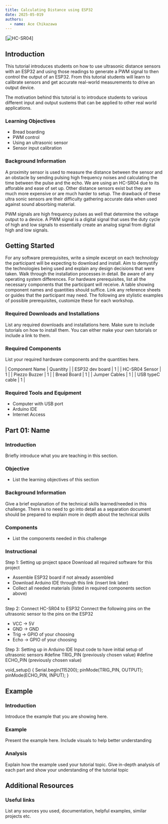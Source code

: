 ```yaml
---
title: Calculating Distance using ESP32
date: 2025-05-019
authors:
  - name: Ace Chikazawa
---
```


[![HC-SR04](https://techknowlab.com/wp-content/uploads/2025/02/HC-SR04.jpg)]

## Introduction

This tutorial introduces students on how to use ultrasonic distance sensors with an ESP32 and using those readings to generate a PWM signal to then control the output of an ESP32. From this tutorial students will learn to calibrate sensors and get accurate real-world measurements to drive an output device.

The motivation behind this tutorial is to introduce students to various different input and output sustems that can be applied to other real world applications. 

### Learning Objectives

+ Bread boarding
+ PWM control
+ Using an ultrasonic sensor
+ Sensor input calibration

### Background Information

A proximity sensor is used to measure the distance between the sensor and an obstacle by sending pulsing high frequency noises and calculating the time between the pulse and the echo. We are using an HC-SR04 due to its afforable and ease of set up. Other distance sensors exist but they are much more expensive or are much harder to setup. The drawback of these ultra sonic sensors are their difficulty gathering accurate data when used against sound absorbing material. 

PWM signals are high frequency pulses as well that determine the voltage output to a device. A PWM signal is a digital signal that uses the duty cycle of high and low signals to essentially create an analog signal from digital high and low signals. 


## Getting Started

For any software prerequisites, write a simple excerpt on each
technology the participant will be expecting to download and install.
Aim to demystify the technologies being used and explain any design
decisions that were taken. Walk through the installation processes
in detail. Be aware of any operating system differences.
For hardware prerequisites, list all the necessary components that
the participant will receive. A table showing component names and
quantities should suffice. Link any reference sheets or guides that
the participant may need.
The following are stylistic examples of possible prerequisites,
customize these for each workshop.

### Required Downloads and Installations

List any required downloads and installations here.
Make sure to include tutorials on how to install them.
You can either make your own tutorials or include a link to them.

### Required Components

List your required hardware components and the quantities here.

| Component Name  | Quanitity |
| ESP32 dev board |     1     |
| HC-SR04 Sensor  |     1     |
| Piezzo Buzzer   |     1     |
| Bread Board     |     1     |
| Jumper Cables   |     1     |
| USB typeC cable |     1     |


### Required Tools and Equipment

- Computer with USB port
- Arduino IDE
- Internet Access

## Part 01: Name

### Introduction

Briefly introduce what  you are teaching in this section.

### Objective

- List the learning objectives of this section

### Background Information

Give a brief explanation of the technical skills learned/needed
in this challenge. There is no need to go into detail as a
separation document should be prepared to explain more in depth
about the technical skills

### Components

- List the components needed in this challenge

### Instructional

Step 1: Setting up project space
  Download all required software for this project
  - Assemble ESP32 board if not already assembled
  - Download Arduino IDE through this link (insert link later)
  - Collect all needed materials (listed in required components section above)
  - 

Step 2: Connect HC-SR04 to ESP32
  Connect the following pins on the ultrasonic sensor to the pins on the ESP32
  + VCC -> 5V
  + GND -> GND
  + Trig -> GPIO of your choosing
  + Echo -> GPIO of your choosing

Step 3: Setting up in Arduino IDE
  Input code to have initial setup of ultrasonic sensors
  #define TRIG_PIN (previously chosen value)
  #define ECHO_PIN (previously chosen value)

  void_setup() {
    Serial.begin(115200);
    pinMode(TRIG_PIN, OUTPUT);
    pinMode(ECHO_PIN, INPUT);
  }

  
 

## Example

### Introduction

Introduce the example that you are showing here.

### Example

Present the example here. Include visuals to help better understanding

### Analysis

Explain how the example used your tutorial topic. Give in-depth analysis of each part and show your understanding of the tutorial topic

## Additional Resources

### Useful links

List any sources you used, documentation, helpful examples, similar projects etc.
